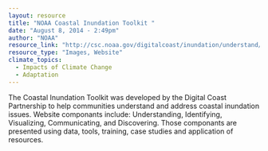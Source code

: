 ```yaml
---
layout: resource
title: "NOAA Coastal Inundation Toolkit "
date: "August 8, 2014 - 2:49pm"
author: "NOAA"
resource_link: "http://csc.noaa.gov/digitalcoast/inundation/understand/"
resource_type: "Images, Website"
climate_topics:
  - Impacts of Climate Change
  - Adaptation
---
```


The Coastal Inundation Toolkit was developed by the Digital Coast Partnership to help communities understand and address coastal inundation issues. Website componants include:  Understanding, Identifying, Visualizing, Communicating, and Discovering.  Those componants are presented using data, tools, training, case studies and application of resources.
